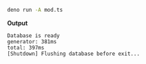 ```bash
deno run -A mod.ts
```

**Output**

```text
Database is ready
generator: 381ms
total: 397ms
[Shutdown] Flushing database before exit...
```